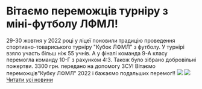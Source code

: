 
# Вітаємо переможців турніру з міні-футболу ЛФМЛ!
29-30 жовтня у 2022 році у ліцеї поновили традицію проведення спортивно-товариського турніру "Кубок ЛФМЛ" з футболу.
У турнірі взяло участь більш ніж 55 учнів. А у фіналі команда 9-А класу перемогла команду 10-Г з рахунком 4:3.
Також було зібрано добровільні пожертви. 3300 грн. передано на допомогу ЗСУ!
Вітаємо переможців"Кубку ЛФМЛ" 2022 і бажаємо подальших перемог!!
![](/images/вітаємо-переможців-турніру-з-міні-футболу-лфмл/кубок.png)
[![](/images/вітаємо-переможців-турніру-з-міні-футболу-лфмл/кубок.jpg)](https://youtu.be/pWEre009xe8)
[Читати усі новини](/news)
       